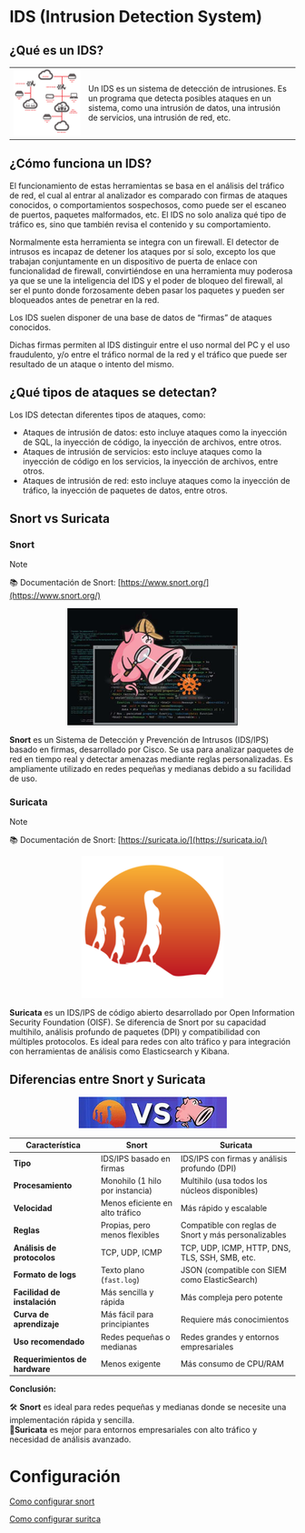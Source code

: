 # IDS (Intrusion Detection System)

## ¿Qué es un IDS?

<table>
  <tr>
    <td>
      <img src="/img/schema.png" alt="Esquema IDS" width="500">
    </td>
    <td>
    Un IDS es un sistema de detección de intrusiones. Es un programa que detecta posibles ataques en un sistema, como una intrusión de datos, una intrusión de servicios, una intrusión de red, etc.
    </td>
  </tr>
</table>




## ¿Cómo funciona un IDS?

El funcionamiento de estas herramientas se basa en el análisis  del tráfico de red, el cual al entrar al analizador es comparado con firmas de ataques conocidos, o comportamientos sospechosos, como puede ser el escaneo de puertos, paquetes malformados, etc. El IDS no solo analiza qué tipo de tráfico es, sino que también revisa el contenido y su comportamiento.

Normalmente esta herramienta se integra con un firewall. El detector de intrusos es incapaz de detener los ataques por sí solo, excepto los que trabajan conjuntamente en un dispositivo de puerta de enlace con funcionalidad de firewall, convirtiéndose en una herramienta muy poderosa ya que se une la inteligencia del IDS y el poder de bloqueo del firewall, al ser el punto donde forzosamente deben pasar los paquetes y pueden ser bloqueados antes de penetrar en la red.

Los IDS suelen disponer de una base de datos de “firmas” de ataques conocidos.

Dichas firmas permiten al IDS distinguir entre el uso normal del PC y el uso fraudulento, y/o entre el tráfico normal de la red y el tráfico que puede ser resultado de un ataque o intento del mismo.

## ¿Qué tipos de ataques se detectan?

Los IDS detectan diferentes tipos de ataques, como:

- Ataques de intrusión de datos: esto incluye ataques como la inyección de SQL, la inyección de código, la inyección de archivos, entre otros.
- Ataques de intrusión de servicios: esto incluye ataques como la inyección de código en los servicios, la inyección de archivos, entre otros.
- Ataques de intrusión de red: esto incluye ataques como la inyección de tráfico, la inyección de paquetes de datos, entre otros.

## Snort vs Suricata

### **Snort**

> [!NOTE]
> :books: Documentación de Snort: [https://www.snort.org/](https://www.snort.org/)

<p align="center">
  <img src="/img/snort.png" alt="snort" width="300">
</p>

**Snort** es un Sistema de Detección y Prevención de Intrusos (IDS/IPS) basado en firmas, desarrollado por Cisco. Se usa para analizar paquetes de red en tiempo real y detectar amenazas mediante reglas personalizadas. Es ampliamente utilizado en redes pequeñas y medianas debido a su facilidad de uso.

### **Suricata**

> [!NOTE]
> :books: Documentación de Snort: [https://suricata.io/](https://suricata.io/)

<p align="center">
  <img src="/img/suricata.png" alt="suricata" width="250">
</p>

**Suricata** es un IDS/IPS de código abierto desarrollado por Open Information Security Foundation (OISF). Se diferencia de Snort por su capacidad multihilo, análisis profundo de paquetes (DPI) y compatibilidad con múltiples protocolos. Es ideal para redes con alto tráfico y para integración con herramientas de análisis como Elasticsearch y Kibana.

## Diferencias entre Snort y Suricata
<p align="center">
  <img src="/img/versus.png" alt="versus">
</p>


| Característica  | **Snort**  | **Suricata**  |
|---------------|------------|--------------|
| **Tipo** | IDS/IPS basado en firmas | IDS/IPS con firmas y análisis profundo (DPI) |
| **Procesamiento** | Monohilo (1 hilo por instancia) | Multihilo (usa todos los núcleos disponibles) |
| **Velocidad** | Menos eficiente en alto tráfico | Más rápido y escalable |
| **Reglas** | Propias, pero menos flexibles | Compatible con reglas de Snort y más personalizables |
| **Análisis de protocolos** | TCP, UDP, ICMP | TCP, UDP, ICMP, HTTP, DNS, TLS, SSH, SMB, etc. |
| **Formato de logs** | Texto plano (`fast.log`) | JSON (compatible con SIEM como ElasticSearch) |
| **Facilidad de instalación** | Más sencilla y rápida | Más compleja pero potente |
| **Curva de aprendizaje** | Más fácil para principiantes | Requiere más conocimientos |
| **Uso recomendado** | Redes pequeñas o medianas | Redes grandes y entornos empresariales |
| **Requerimientos de hardware** | Menos exigente | Más consumo de CPU/RAM |

**Conclusión:**  

 🛠 **Snort** es ideal para redes pequeñas y medianas donde se necesite una implementación rápida y sencilla.  
🚀**Suricata** es mejor para entornos empresariales con alto tráfico y necesidad de análisis avanzado.  


# Configuración
[Como configurar snort](snortconf.md)

[Como configurar suritca](suricataconf.md)